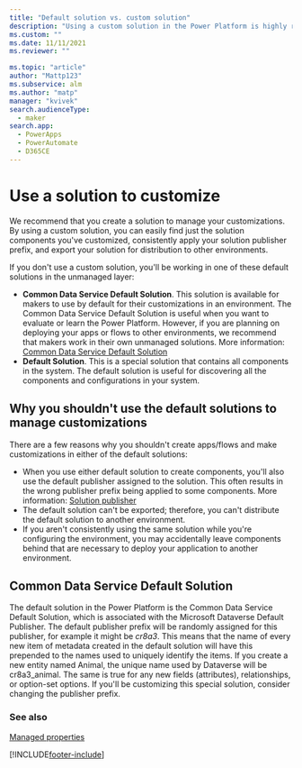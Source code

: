 ```yaml
---
title: "Default solution vs. custom solution"
description: "Using a custom solution in the Power Platform is highly recommended. Discover why a custom solution is better than using a default solution to manage your apps, flows, and customizations."
ms.custom: ""
ms.date: 11/11/2021
ms.reviewer: ""

ms.topic: "article"
author: "Mattp123"
ms.subservice: alm
ms.author: "matp"
manager: "kvivek"
search.audienceType: 
  - maker
search.app: 
  - PowerApps
  - PowerAutomate
  - D365CE
---
```


# Use a solution to customize

We recommend that you create a solution to manage your customizations. By using a custom solution, you can easily find just the solution components you've customized, consistently apply your solution publisher prefix, and export your solution for distribution to other environments.  

If you don't use a custom solution, you'll be working in one of these default solutions in the unmanaged layer:  
- **Common Data Service Default Solution**. This solution is available for makers to use by default for their customizations in an environment. The Common Data Service Default Solution is useful when you want to evaluate or learn the Power Platform. However, if you are planning on deploying your apps or flows to other environments, we recommend that makers work in their own unmanaged solutions. More information: [Common Data Service Default Solution](#common-data-service-default-solution) 
- **Default Solution**. This is a special solution that contains all components in the system. The default solution is useful for discovering all the components and configurations in your system.  

## Why you shouldn't use the default solutions to manage customizations

There are a few reasons why you shouldn't create apps/flows and make customizations in either of the default solutions:  
- When you use either default solution to create components, you'll also use the default publisher assigned to the solution. This often results in the wrong publisher prefix being applied to some components. More information: [Solution publisher](solution-concepts-alm.md#solution-publisher)
- The default solution can't be exported; therefore, you can't distribute the default solution to another environment.
- If you aren't consistently using the same solution while you're configuring the environment, you may accidentally leave components behind that are necessary to deploy your application to another environment.

## Common Data Service Default Solution

The default solution in the Power Platform is the Common Data Service Default Solution,
which is associated with the Microsoft Dataverse Default Publisher. The default
publisher prefix will be randomly assigned for this publisher, for example it
might be *cr8a3*. This means that the name of every new item of metadata created
in the default solution will have this prepended to the names used to uniquely
identify the items. If you create a new entity named Animal, the unique name
used by Dataverse will be cr8a3_animal. The same is true for any new
fields (attributes), relationships, or option-set options. If you'll be
customizing this special solution, consider changing the publisher prefix.

### See also

[Managed properties](managed-properties-alm.md)


[!INCLUDE[footer-include](../includes/footer-banner.md)]
